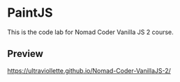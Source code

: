 # PaintJS
This is the code lab for Nomad Coder Vanilla JS 2 course.

## Preview
https://ultraviollette.github.io/Nomad-Coder-VanillaJS-2/
